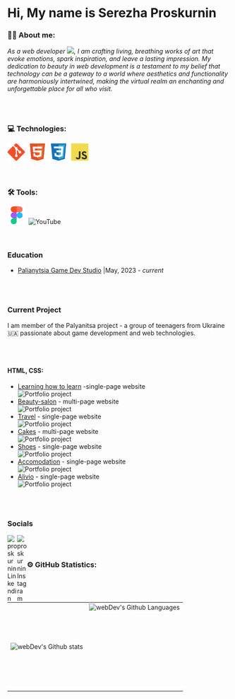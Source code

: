 # Hi, My name is Serezha Proskurnin 


### :man_technologist: About me:

*As a web developer <img src="https://media.giphy.com/media/WUlplcMpOCEmTGBtBW/giphy.gif" width="30px">, I am crafting living, breathing works of art that evoke emotions, spark inspiration, and leave a lasting impression. My dedication to beauty in web development is a testament to my belief that technology can be a gateway to a world where aesthetics and functionality are harmoniously intertwined, making the virtual realm an enchanting and unforgettable place for all who visit.*


<br>
<br>

### 💻 Technologies:

<div>
  <img src="https://github.com/devicons/devicon/blob/master/icons/git/git-original.svg" title="git" alt="git" width="40" height="40"/>&nbsp
  <img src="https://github.com/devicons/devicon/blob/master/icons/html5/html5-original.svg" title="html5" alt="html5" width="40" height="40"/>&nbsp
  <img src="https://github.com/devicons/devicon/blob/master/icons/css3/css3-original.svg" title="css" alt="css" width="40" height="40"/>&nbsp
  <img src="https://github.com/devicons/devicon/blob/master/icons/javascript/javascript-original.svg" title="javascript" alt="javascript" width="40" height="40"/>&nbsp
</div>

<br>
<br>



### 🛠 Tools:

<div>
  <img src="https://github.com/devicons/devicon/blob/master/icons/figma/figma-original.svg" title="figma" alt="figma" width="40" height="40"/>&nbsp;
  <img src="https://upload.wikimedia.org/wikipedia/commons/9/9e/YouTube_Logo_%282013-2017%29.svg" title="YouTube" alt="YouTube" width="40" height="40"/>&nbsp;
</div>

<br>
<br>


### Education
- [Palianytsia Game Dev Studio](https://pgds.xyz/) |May, 2023 -  *current*

<br>
<br>

### Current Project

I am member of the Palyanitsa project - a group of teenagers from Ukraine 🇺🇦 passionate about game development and web technologies.

<br>
<br>

#### HTML, CSS:
* [Learning how to learn](https://github.com/SergeyAlexandrowich/learning-how-to-learn) -single-page website <br>  <img alt="Portfolio project" src="https://img.shields.io/badge/-portfolio%20project-blue">
* [Beauty-salon](https://github.com/SergeyAlexandrowich/Beauty-salon) - multi-page website <br> <img alt="Portfolio project" src="https://img.shields.io/badge/-portfolio%20project-brown">
 * [Travel](https://github.com/SergeyAlexandrowich/Travel) - single-page website <br> <img alt="Portfolio project" src="https://img.shields.io/badge/-portfolio%20project-orange">
 * [Cakes](https://github.com/SergeyAlexandrowich/Cakes) - multi-page website <br> <img alt="Portfolio project" src="https://img.shields.io/badge/-portfolio%20project-pink">
  * [Shoes](https://github.com/SergeyAlexandrowich/Shoes) - single-page website  <br> <img alt="Portfolio project" src="https://img.shields.io/badge/-portfolio%20project-red">
 * [Accomodation](https://github.com/SergeyAlexandrowich/Accomodation) - single-page website  <br> <img alt="Portfolio project" src="https://img.shields.io/badge/-portfolio%20project-grey">
 * [Alivio](https://github.com/SergeyAlexandrowich/Alvio) - single-page website  <br> <img alt="Portfolio project" src="https://img.shields.io/badge/-portfolio%20project-green">
 
<br>
<br>

### Socials 
[<img align="left" alt="proskurnin Linkendin" width="22px" src="https://upload.wikimedia.org/wikipedia/commons/c/c9/Linkedin.svg">](https://www.linkedin.com/in/sergij-proskurnin-233453280/)
[<img align="left" alt="proskurnin Instagram" width="22px" src="https://upload.wikimedia.org/wikipedia/commons/thumb/5/58/Instagram-Icon.png/240px-Instagram-Icon.png">](https://www.instagram.com/serezha_proskurnin/)


<br>
<br>


### ⚙️ GitHub Statistics:

<table>
  <tr>
    <td>
      <img align="left" src="http://github-readme-streak-stats.herokuapp.com?user=SergeyAlexandrowich&theme=dark&background=000000" alt="webDev's Github stats" />
    </td>
    <td>
      <img height="195px" align="right" alt="webDev's Github Languages" src="https://github-readme-stats-sigma-five.vercel.app/api/top-langs/?username=SergeyAlexandrowich&layout=compact&theme=vision-friendly-dark" />
    </td>
  </tr>
</table>

